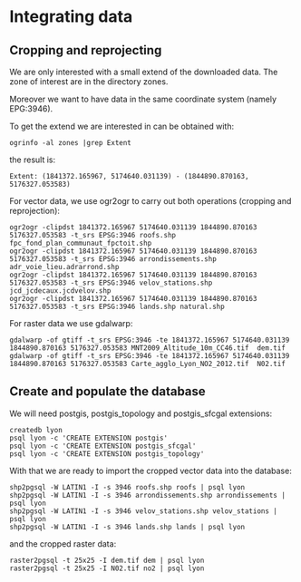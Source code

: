 Integrating data
================

Cropping and reprojecting
-------------------------

We are only interested with a small extend of the downloaded data. The zone of interest are in the directory zones.

Moreover we want to have data in the same coordinate system (namely EPG:3946).

To get the extend we are interested in can be obtained with:

    ogrinfo -al zones |grep Extent

the result is:

    Extent: (1841372.165967, 5174640.031139) - (1844890.870163, 5176327.053583)

For vector data, we use ogr2ogr to carry out both operations (cropping and reprojection):

    ogr2ogr -clipdst 1841372.165967 5174640.031139 1844890.870163 5176327.053583 -t_srs EPSG:3946 roofs.shp fpc_fond_plan_communaut_fpctoit.shp
    ogr2ogr -clipdst 1841372.165967 5174640.031139 1844890.870163 5176327.053583 -t_srs EPSG:3946 arrondissements.shp adr_voie_lieu.adrarrond.shp
    ogr2ogr -clipdst 1841372.165967 5174640.031139 1844890.870163 5176327.053583 -t_srs EPSG:3946 velov_stations.shp jcd_jcdecaux.jcdvelov.shp
    ogr2ogr -clipdst 1841372.165967 5174640.031139 1844890.870163 5176327.053583 -t_srs EPSG:3946 lands.shp natural.shp

For raster data we use gdalwarp:

    gdalwarp -of gtiff -t_srs EPSG:3946 -te 1841372.165967 5174640.031139 1844890.870163 5176327.053583 MNT2009_Altitude_10m_CC46.tif  dem.tif
    gdalwarp -of gtiff -t_srs EPSG:3946 -te 1841372.165967 5174640.031139 1844890.870163 5176327.053583 Carte_agglo_Lyon_NO2_2012.tif  N02.tif


Create and populate the database
--------------------------------

We will need postgis, postgis_topology and postgis_sfcgal extensions:

    createdb lyon
    psql lyon -c 'CREATE EXTENSION postgis'
    psql lyon -c 'CREATE EXTENSION postgis_sfcgal'
    psql lyon -c 'CREATE EXTENSION postgis_topology'

With that we are ready to import the cropped vector data into the database:

    shp2pgsql -W LATIN1 -I -s 3946 roofs.shp roofs | psql lyon
    shp2pgsql -W LATIN1 -I -s 3946 arrondissements.shp arrondissements | psql lyon
    shp2pgsql -W LATIN1 -I -s 3946 velov_stations.shp velov_stations | psql lyon
    shp2pgsql -W LATIN1 -I -s 3946 lands.shp lands | psql lyon

and the cropped raster data:

    raster2pgsql -t 25x25 -I dem.tif dem | psql lyon
    raster2pgsql -t 25x25 -I N02.tif no2 | psql lyon




